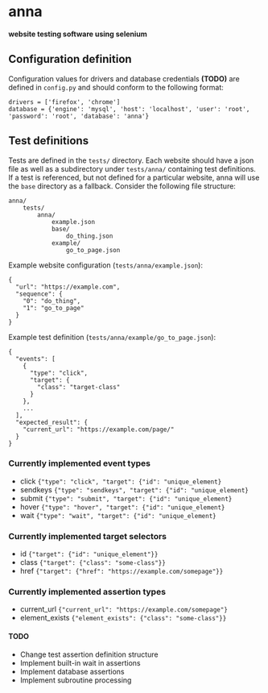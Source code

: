 # anna
**website testing software using selenium**
## Configuration definition
Configuration values for drivers and database credentials **(TODO)** are defined in ```config.py``` and should conform to the following format:
```
drivers = ['firefox', 'chrome']
database = {'engine': 'mysql', 'host': 'localhost', 'user': 'root', 'password': 'root', 'database': 'anna'}
```
## Test definitions
Tests are defined in the ```tests/``` directory. Each website should have
a json file as well as a subdirectory under ```tests/anna/``` containing test definitions.
If a test is referenced, but not defined for a particular website,
anna will use the ```base``` directory as a fallback.
Consider the following file structure:
```
anna/
    tests/
    	anna/
			example.json
			base/
				do_thing.json
			example/
				go_to_page.json
```

Example website configuration (```tests/anna/example.json```):
```
{
  "url": "https://example.com",
  "sequence": {
    "0": "do_thing",
    "1": "go_to_page"
  }
}
```
Example test definition (```tests/anna/example/go_to_page.json```):
```
{
  "events": [
    {
      "type": "click",
      "target": {
        "class": "target-class"
      }
    },
    ...
  ],
  "expected_result": {
    "current_url": "https://example.com/page/"
  }
}
```

### Currently implemented event types
* click ```{"type": "click", "target": {"id": "unique_element}```
* sendkeys ```{"type": "sendkeys", "target": {"id": "unique_element}```
* submit ```{"type": "submit", "target": {"id": "unique_element}```
* hover ```{"type": "hover", "target": {"id": "unique_element}```
* wait ```{"type": "wait", "target": {"id": "unique_element}```

### Currently implemented target selectors
* id ```{"target": {"id": "unique_element"}}```
* class ```{"target": {"class": "some-class"}}```
* href ```{"target": {"href": "https://example.com/somepage"}}```

### Currently implemented assertion types
* current_url ```{"current_url": "https://example.com/somepage"}```
* element_exists ```{"element_exists": {"class": "some-class"}}```

#### TODO
* Change test assertion definition structure
* Implement built-in wait in assertions
* Implement database assertions
* Implement subroutine processing
